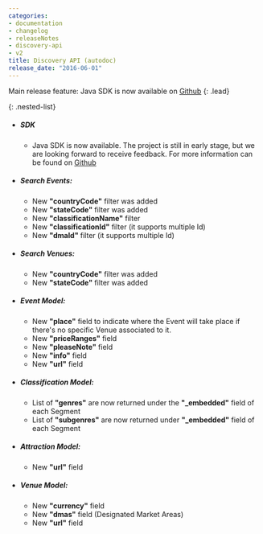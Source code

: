 ```yaml
---
categories:
- documentation
- changelog
- releaseNotes
- discovery-api
- v2
title: Discovery API (autodoc)
release_date: "2016-06-01"
---
```

Main release feature: Java SDK is now available on [Github](https://github.com/ticketmaster-api/sdk-java)
{: .lead}

{: .nested-list}
+ ##### SDK
  * Java SDK is now available. The project is still in early stage, but we are looking forward to receive feedback. For more information can be found on [Github](https://github.com/ticketmaster-api/sdk-java)
+ ##### Search Events:
  *	New **"countryCode"** filter was added
  *	New **"stateCode"** filter was added
  *	New **"classificationName"** filter
  *	New **"classificationId"** filter (it supports multiple Id)
  *	New **"dmaId"** filter (it supports multiple Id)
+ ##### Search Venues:
  *	New **"countryCode"** filter was added
  *	New **"stateCode"** filter was added
+ ##### Event Model:
  *	New **"place"** field to indicate where the Event will take place if there's no specific Venue associated to it.
  *	New **"priceRanges"** field
  *	New **"pleaseNote"** field
  *	New **"info"** field
  *	New **"url"** field
+ ##### Classification Model:
  *	List of **"genres"** are now returned under the **"_embedded"** field of each Segment
  *	List of **"subgenres"** are now returned under **"_embedded"** field of each Segment
+ ##### Attraction Model:
  *	New **"url"** field
+ ##### Venue Model:
  *	New **"currency"** field
  *	New **"dmas"** field (Designated Market Areas)
  *	New **"url"** field

